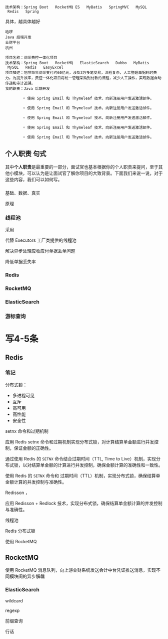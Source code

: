 ```
技术架构：Spring Boot   RocketMQ	ES   MyBatis   SpringMVC   MySQL   Redis   Spring
```

具体，越具体越好

```
哈啰
Java 后端开发
业财平台
杭州
```



```
项目名称：间采费控一体化项目
技术架构：Spring Boot   RocketMQ   ElasticSearch   Dubbo   MyBatis   MySQL   Redis   EasyExcel
项目描述：哈啰每年间采支付约60亿元，涉及3万多笔交易，流程复杂，人工整理单据耗时费力。为提升效率，费控一体化项目将统一管理采购到付款的流程，减少人工操作，实现数据自动传递和审计追溯。
我的职责：Java 后端开发

        ￮ 使用 Spring Email 和 Thymeleaf 技术，向新注册用户发送激活邮件。

        ￮ 使用 Spring Email 和 Thymeleaf 技术，向新注册用户发送激活邮件。

        ￮ 使用 Spring Email 和 Thymeleaf 技术，向新注册用户发送激活邮件。

        ￮ 使用 Spring Email 和 Thymeleaf 技术，向新注册用户发送激活邮件。

        ￮ 使用 Spring Email 和 Thymeleaf 技术，向新注册用户发送激活邮件。
```

## 个人职责 句式

其中**个人职责**是最重要的一部分，面试官也基本根据你的个人职责来提问，至于其他小模块，可以认为是让面试官了解你项目的大致背景。下面我们来说一说，对于这些内容，我们可以如何写。

### 



基础、数据、真实

原理

### 线程池

采用

代替 Executors 工厂类提供的线程池

解决异步处理应收应付单据丢单问题

降低单据丢失率

### Redis

### RocketMQ

### ElasticSearch

### 游标查询

# 写4-5条

## Redis

### 笔记

分布式锁：

- 多进程可见
- 互斥
- 高可用
- 高性能
- 安全性

setnx 命令和过期机制

应用 Redis setnx 命令和过期机制实现分布式锁，对计算结算单金额进行并发控制，保证金额的正确性。

通过使用 Redis 的 `SETNX` 命令结合过期时间（TTL, Time to Live）机制，实现分布式锁，以对结算单金额的计算进行并发控制，确保金额计算的准确性和一致性。

使用 Redis 的 `SETNX` 命令和 过期时间（TTL）机制，实现分布式锁，确保结算单金额计算的并发控制与准确性。

 Redisson ，

应用 Redisson + Redlock 技术，实现分布式锁，确保结算单金额计算的并发控制与准确性。

线程池

Redis 分布式锁

使用 RocketMQ 

## RocketMQ

使用 RocketMQ 消息队列，向上游业财系统发送会计中台凭证推送消息，实现不同模块间的异步解耦

### ElasticSearch

wildcard

regexp

前缀查询

行话
